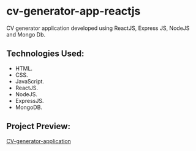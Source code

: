 # cv-generator-app-reactjs

CV generator application developed using ReactJS, Express JS,  NodeJS and Mongo Db.

## Technologies Used:

* HTML.
* CSS.
* JavaScript.
* ReactJS.
* NodeJS.
* ExpressJS.
* MongoDB.



## Project Preview:

[CV-generator-application]()
